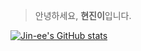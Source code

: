 > 안녕하세요, **현진이**입니다.

[![Jin-ee's GitHub stats](https://github-readme-stats.vercel.app/api?username=jin-ee&show_icons=true&theme=dark)](https://github.com/jin-ee/github-readme-stats)